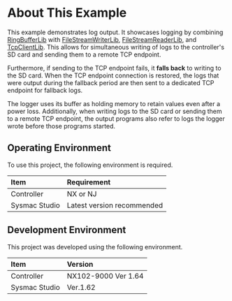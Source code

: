 # About This Example
This example demonstrates log output.
It showcases logging by combining [RingBufferLib](https://github.com/kmu2030/RingBufferLib) with [FileStreamWriterLib](https://github.com/kmu2030/FileStreamWriterLib), [FileStreamReaderLib](https://github.com/kmu2030/FileStreamReaderLib), and [TcpClientLib](https://github.com/kmu2030/TcpClientLib).
This allows for simultaneous writing of logs to the controller's SD card and sending them to a remote TCP endpoint.

Furthermore, if sending to the TCP endpoint fails, it **falls back** to writing to the SD card.
When the TCP endpoint connection is restored,
the logs that were output during the fallback period are then sent to a dedicated TCP endpoint for fallback logs.

The logger uses its buffer as holding memory to retain values even after a power loss.
Additionally, when writing logs to the SD card or sending them to a remote TCP endpoint,
the output programs also refer to logs the logger wrote before those programs started.

## Operating Environment
To use this project, the following environment is required.

| Item           | Requirement       |
| :------------- | :---------------- |
| Controller     | NX or NJ          |
| Sysmac Studio  | Latest version recommended |

## Development Environment
This project was developed using the following environment.

| Item            | Version               |
| :-------------- | :-------------------- |
| Controller      | NX102-9000 Ver 1.64   |
| Sysmac Studio   | Ver.1.62              |
